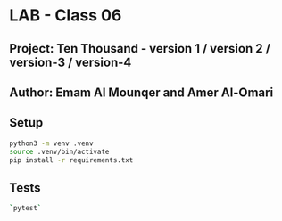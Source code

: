 # LAB - Class 06

## Project: Ten Thousand - version 1 / version 2 / version-3 / version-4

## Author: Emam Al Mounqer and Amer Al-Omari

## Setup

```bash
python3 -m venv .venv
source .venv/bin/activate
pip install -r requirements.txt
```

## Tests

```bash
`pytest`
```
